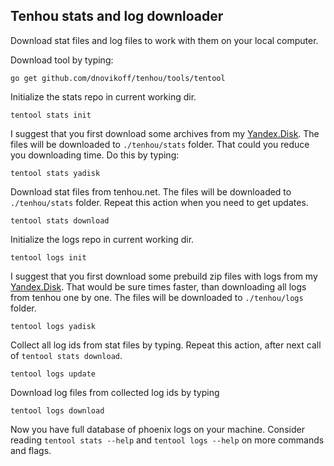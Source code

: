 ## Tenhou stats and log downloader
Download stat files and log files to work with them on your local computer.

Download tool by typing:
```
go get github.com/dnovikoff/tenhou/tools/tentool
```

Initialize the stats repo in current working dir.
```
tentool stats init
```

I suggest that you first download some archives from my [Yandex.Disk](https://yadi.sk/d/uOv87aVsd-l-3A).
The files will be downloaded to `./tenhou/stats` folder.
That could you reduce you downloading time. 
Do this by typing:
```
tentool stats yadisk
```

Download stat files from tenhou.net.
The files will be downloaded to `./tenhou/stats` folder.
Repeat this action when you need to get updates.
```
tentool stats download
```

Initialize the logs repo in current working dir.
```
tentool logs init
```

I suggest that you first download some prebuild zip files with logs from my [Yandex.Disk](https://yadi.sk/d/FIIkaucSNjR3Kw).
That would be sure times faster, than downloading all logs from tenhou one by one.
The files will be downloaded to `./tenhou/logs` folder.
```
tentool logs yadisk
```

Collect all log ids from stat files by typing.
Repeat this action, after next call of `tentool stats download`.
```
tentool logs update
```

Download log files from collected log ids by typing
```
tentool logs download
```

Now you have full database of phoenix logs on your machine.
Consider reading `tentool stats --help` and `tentool logs --help` on more commands and flags.